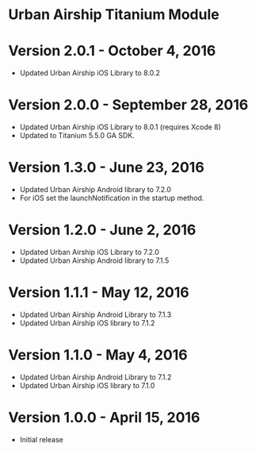 Urban Airship Titanium Module
=============================

Version 2.0.1 - October 4, 2016
===============================
 - Updated Urban Airship iOS Library to 8.0.2

Version 2.0.0 - September 28, 2016
==================================
 - Updated Urban Airship iOS Library to 8.0.1 (requires Xcode 8)
 - Updated to Titanium 5.5.0 GA SDK.

Version 1.3.0 - June 23, 2016
=============================
 - Updated Urban Airship Android library to 7.2.0
 - For iOS set the launchNotification in the startup method.

Version 1.2.0 - June 2, 2016
============================
 - Updated Urban Airship iOS Library to 7.2.0
 - Updated Urban Airship Android library to 7.1.5

Version 1.1.1 - May 12, 2016
============================
 - Updated Urban Airship Android Library to 7.1.3
 - Updated Urban Airship iOS library to 7.1.2

Version 1.1.0 - May 4, 2016
===========================
 - Updated Urban Airship Android Library to 7.1.2
 - Updated Urban Airship iOS library to 7.1.0

Version 1.0.0 - April 15, 2016
==============================
 - Initial release